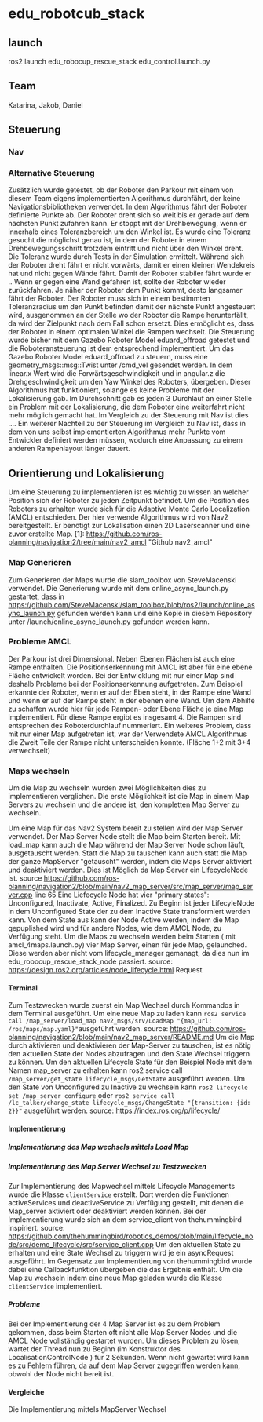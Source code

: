 # edu_robotcub_stack

## launch
ros2 launch edu_robocup_rescue_stack edu_control.launch.py 

## Team

Katarina, Jakob, Daniel


## Steuerung

### Nav


### Alternative Steuerung

Zusätzlich wurde getestet, ob der Roboter den Parkour mit einem von diesem Team eigens implementierten Algorithmus durchfährt, der keine Navigationsbibliotheken verwendet. In dem Algorithmus fährt der Roboter definierte Punkte ab. Der Roboter dreht sich so weit bis er gerade auf dem nächsten Punkt zufahren kann. Er stoppt mit der Drehbewegung, wenn er innerhalb eines Toleranzbereich um den Winkel ist. Es wurde eine Toleranz gesucht die möglichst genau ist, in dem der Roboter in einem Drehbewegungsschritt trotzdem eintritt und nicht über den Winkel dreht. Die Toleranz wurde durch Tests in der Simulation ermittelt. Während sich der Roboter dreht fährt er nicht vorwärts, damit er einen kleinen Wendekreis hat und nicht gegen Wände fährt. Damit der Roboter stabiler fährt wurde er .. Wenn er gegen eine Wand gefahren ist, sollte der Roboter wieder zurückfahren. Je näher der Roboter dem Punkt kommt, desto langsamer fährt der Roboter. Der Roboter muss sich in einem bestimmten Toleranzradius um den Punkt befinden damit der nächste Punkt angesteuert wird, ausgenommen an der Stelle wo der Roboter die Rampe herunterfällt, da wird der Zielpunkt nach dem Fall schon ersetzt. Dies ermöglicht es, dass der Roboter in einem optimalen Winkel die Rampen wechselt. 
Die Steuerung wurde bisher mit dem Gazebo Roboter Model eduard_offroad getestet und die Roboteransteuerung ist dem entsprechend implementiert. Um das Gazebo Roboter Model eduard_offroad zu steuern, muss eine geometry_msgs::msg::Twist unter /cmd_vel gesendet werden. In dem linear.x Wert wird die Forwärtsgeschwindigkeit und in angular.z die Drehgeschwindigkeit um den Yaw Winkel des Roboters, übergeben. Dieser Algorithmus hat funktioniert, solange es keine Probleme mit der Lokalisierung gab. Im Durchschnitt gab es jeden 3 Durchlauf an einer Stelle ein Problem mit der Lokalisierung, die dem Roboter eine weiterfahrt nicht mehr möglich gemacht hat. Im Vergleich zu der Steuerung mit Nav ist dies .... Ein weiterer Nachteil zu der Steuerung im Vergleich zu  Nav ist, dass in dem von uns selbst implementierten Algorithmus mehr Punkte vom Entwickler definiert werden müssen, wodurch eine Anpassung zu einem anderen Rampenlayout länger dauert.


## Orientierung und Lokalisierung

Um eine Steuerung zu implementieren ist es wichtig zu wissen an welcher Position sich der Roboter zu jeden Zeitpunkt befindet. Um die Position des Roboters zu erhalten wurde sich für die Adaptive Monte Carlo Localization (AMCL) entschieden. Der hier verwende Algorithmus wird von Nav2 bereitgestellt. Er benötigt zur Lokalisation einen 2D Laserscanner und eine zuvor erstellte Map. [1]: https://github.com/ros-planning/navigation2/tree/main/nav2_amcl "Github nav2_amcl"

### Map Generieren 

Zum Generieren der Maps wurde die slam_toolbox von SteveMacenski verwendet. Die Generierung wurde mit dem online_async_launch.py gestartet, dass in https://github.com/SteveMacenski/slam_toolbox/blob/ros2/launch/online_async_launch.py gefunden werden kann und eine Kopie in diesem Repository unter /launch/online_async_launch.py gefunden werden kann.

### Probleme AMCL

Der Parkour ist drei Dimensional. Neben Ebenen Flächen ist auch eine Rampe enthalten. Die Positionserkennung mit AMCL ist aber für eine ebene Fläche entwickelt worden. Bei der Entwicklung mit nur einer Map sind deshalb Probleme bei der Positionserkennung aufgetreten. Zum Beispiel erkannte der Roboter, wenn er auf der Eben steht, in der Rampe eine Wand und wenn er auf der Rampe steht in der ebenen eine Wand. Um dem Abhilfe zu schaffen wurde hier für jede Rampen- oder Ebene Fläche je eine Map implementiert. Für diese Rampe ergibt es insgesamt 4. Die Rampen sind entsprechen des Roboterdurchlauf nummeriert.
Ein weiteres Problem, dass mit nur einer Map aufgetreten ist, war der Verwendete AMCL Algorithmus die Zweit Teile der Rampe nicht unterscheiden konnte. (Fläche 1+2 mit 3+4 verwechselt)

### Maps wechseln

Um die Map zu wechseln wurden zwei Möglichkeiten dies zu implementieren verglichen. Die erste Möglichkeit ist die Map in einem Map Servers zu wechseln und die andere ist, den kompletten Map Server zu wechseln.

Um eine Map für das Nav2 System bereit zu stellen wird der Map Server verwendet. Der Map Server Node stellt die Map beim Starten bereit. Mit load_map kann auch die Map während der Map Server Node schon läuft, ausgetauscht werden. Statt die Map zu tauschen kann auch statt die Map der ganze MapServer "getauscht" werden, indem die Maps Server aktiviert und deaktiviert werden. Dies ist Möglich da Map Server ein LifecycleNode ist. source https://github.com/ros-planning/navigation2/blob/main/nav2_map_server/src/map_server/map_server.cpp line 65  Eine Liefecycle Node hat vier "primary states": Unconfigured, Inactivate, Active, Finalized. Zu Beginn ist jeder LifecyleNode in dem Unconfigured State der zu dem Inactive State transformiert werden kann. Von dem State aus kann der Node Active werden, indem die Map gepuplished wird und für andere Nodes, wie dem AMCL Node, zu Verfügung steht.
Um die Maps zu wechseln werden beim Starten ( mit amcl_4maps.launch.py) vier Map Server, einen für jede Map, gelaunched. Diese werden aber nicht vom  lifecycle_manager gemanagt, da dies nun im edu_robocup_rescue_stack_node passiert. source: https://design.ros2.org/articles/node_lifecycle.html 
Request

#### Terminal
Zum Testzwecken wurde zuerst ein Map Wechsel durch Kommandos in dem Terminal ausgeführt. Um eine neue Map zu laden kann `ros2 service call /map_server/load_map nav2_msgs/srv/LoadMap "{map_url: /ros/maps/map.yaml}"`ausgeführt werden. source: https://github.com/ros-planning/navigation2/blob/main/nav2_map_server/README.md Um die Map durch aktivieren und deaktivieren der Map-Server zu tauschen, ist es nötig den aktuellen State der Nodes abzufragen und den State Wechsel triggern zu können. Um den aktuellen Lifecycle State für den Beispiel Node mit dem Namen map_server zu erhalten kann ros2 service call `/map_server/get_state lifecycle_msgs/GetState` ausgeführt werden. Um den State von Unconfigured zu Inactive zu wechseln kann `ros2 lifecycle set /map_server configure` oder `ros2 service call /lc_talker/change_state lifecycle_msgs/ChangeState "{transition: {id: 2}}"` ausgeführt werden. source: https://index.ros.org/p/lifecycle/

#### Implementierung

##### Implementierung des Map wechsels mittels Load Map


##### Implementierung des Map Server Wechsel zu Testzwecken
Zur Implementierung des Mapwechsel mittels Lifecycle Managements wurde die Klasse `clientService` erstellt. Dort werden die Funktionen activeServices und deactiveService zu Verfügung gestellt, mit denen die Map_server aktiviert oder deaktiviert werden können. Bei der Implementierung  wurde sich an dem service_client von thehummingbird inspiriert. source: https://github.com/thehummingbird/robotics_demos/blob/main/lifecycle_node/src/demo_lifecycle/src/service_client.cpp Um den aktuellen State zu erhalten und eine State Wechsel zu triggern wird je ein asyncRequest ausgeführt. Im Gegensatz zur Implementierung von thehummingbird wurde dabei eine Callbackfunktion übergeben die das Ergebnis enthält. Um die Map zu wechseln indem eine neue Map geladen wurde die Klasse `clientService` implementiert.

##### Probleme 
Bei der Implementierung der 4 Map Server ist es zu dem Problem gekommen, dass beim Starten oft nicht alle Map Server Nodes und die AMCL Node vollständig gestartet wurden. Um dieses Problem zu lösen, wartet der Thread nun zu Beginn (im Konstruktor des LocalisationControlNode ) für 2 Sekunden. Wenn nicht gewartet wird kann es zu Fehlern führen, da auf dem Map Server zugegriffen werden kann, obwohl der Node nicht bereit ist.

#### Vergleiche 
Die Implementierung mittels MapServer Wechsel

